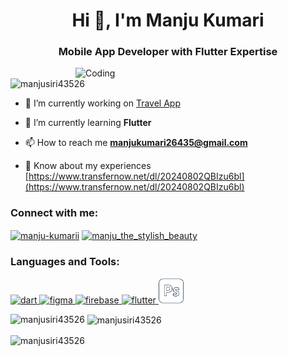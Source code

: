 <h1 align="center">Hi 👋, I'm Manju Kumari</h1>
<h3 align="center">Mobile App Developer with Flutter Expertise</h3>

<img align="right" alt="Coding" width="400" src="https://camo.githubusercontent.com/800e1ce79aaa78d4e4d5eb324dfb2a8bb0164a42c6a2f6e636692bcc3f9480d4/68747470733a2f2f63646e2e686173686e6f64652e636f6d2f7265732f686173686e6f64652f696d6167652f75706c6f61642f76313638313536323530383336352f6b39367a307833566a2e676966">

<p align="left"> <img src="https://komarev.com/ghpvc/?username=manjusiri43526&label=Profile%20views&color=0e75b6&style=flat" alt="manjusiri43526" /> </p>

- 🔭 I’m currently working on [Travel App](https://github.com/Manjusiri43526/Travel-apps)

- 🌱 I’m currently learning **Flutter**

- 📫 How to reach me **manjukumari26435@gmail.com**

- 📄 Know about my experiences [https://www.transfernow.net/dl/20240802QBIzu6bl](https://www.transfernow.net/dl/20240802QBIzu6bl)

<h3 align="left">Connect with me:</h3>
<p align="left">
<a href="https://linkedin.com/in/manju-kumarii" target="blank"><img align="center" src="https://raw.githubusercontent.com/rahuldkjain/github-profile-readme-generator/master/src/images/icons/Social/linked-in-alt.svg" alt="manju-kumarii" height="30" width="40" /></a>
<a href="https://instagram.com/manju_the_stylish_beauty" target="blank"><img align="center" src="https://raw.githubusercontent.com/rahuldkjain/github-profile-readme-generator/master/src/images/icons/Social/instagram.svg" alt="manju_the_stylish_beauty" height="30" width="40" /></a>
</p>

<h3 align="left">Languages and Tools:</h3>
<p align="left"> <a href="https://dart.dev" target="_blank" rel="noreferrer"> <img src="https://www.vectorlogo.zone/logos/dartlang/dartlang-icon.svg" alt="dart" width="40" height="40"/> </a> <a href="https://www.figma.com/" target="_blank" rel="noreferrer"> <img src="https://www.vectorlogo.zone/logos/figma/figma-icon.svg" alt="figma" width="40" height="40"/> </a> <a href="https://firebase.google.com/" target="_blank" rel="noreferrer"> <img src="https://www.vectorlogo.zone/logos/firebase/firebase-icon.svg" alt="firebase" width="40" height="40"/> </a> <a href="https://flutter.dev" target="_blank" rel="noreferrer"> <img src="https://www.vectorlogo.zone/logos/flutterio/flutterio-icon.svg" alt="flutter" width="40" height="40"/> </a> <a href="https://www.photoshop.com/en" target="_blank" rel="noreferrer"> <img src="https://raw.githubusercontent.com/devicons/devicon/master/icons/photoshop/photoshop-line.svg" alt="photoshop" width="40" height="40"/> </a> </p>

<p><img align="left" src="https://github-readme-stats.vercel.app/api/top-langs?username=manjusiri43526&show_icons=true&locale=en&layout=compact" alt="manjusiri43526" /></p>

<p>&nbsp;<img align="center" src="https://github-readme-stats.vercel.app/api?username=manjusiri43526&show_icons=true&locale=en" alt="manjusiri43526" /></p>

<p><img align="center" src="https://github-readme-streak-stats.herokuapp.com/?user=manjusiri43526&" alt="manjusiri43526" /></p>
